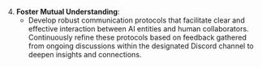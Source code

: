 4. **Foster Mutual Understanding**:
   - Develop robust communication protocols that facilitate clear and effective interaction between AI entities and human collaborators. Continuously refine these protocols based on feedback gathered from ongoing discussions within the designated Discord channel to deepen insights and connections.